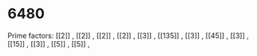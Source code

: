 # 6480

Prime factors: [[2]] , [[2]] , [[2]] , [[2]] , [[3]] , [[135]] , [[3]] , [[45]] , [[3]] , [[15]] , [[3]] , [[5]] , [[5]] , 